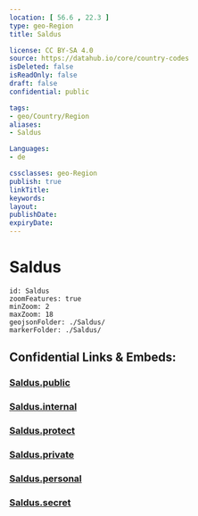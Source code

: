 ```yaml
---
location: [ 56.6 , 22.3 ] 
type: geo-Region
title: Saldus

license: CC BY-SA 4.0
source: https://datahub.io/core/country-codes
isDeleted: false
isReadOnly: false
draft: false
confidential: public

tags:
- geo/Country/Region
aliases:
- Saldus

Languages:
- de

cssclasses: geo-Region
publish: true
linkTitle: 
keywords: 
layout: 
publishDate: 
expiryDate: 
---
```


# Saldus

```leaflet
id: Saldus
zoomFeatures: true 
minZoom: 2 
maxZoom: 18
geojsonFolder: ./Saldus/
markerFolder: ./Saldus/
```


## Confidential Links & Embeds: 

### [Saldus.public](/_public/\Earth\Continent\Europe\Europe~North\Latvia\Regions~Latvia\Kurzeme\counties~KurzemeSaldus.public.md) 

### [Saldus.internal](/_internal/\Earth\Continent\Europe\Europe~North\Latvia\Regions~Latvia\Kurzeme\counties~KurzemeSaldus.internal.md) 

### [Saldus.protect](/_protect/\Earth\Continent\Europe\Europe~North\Latvia\Regions~Latvia\Kurzeme\counties~KurzemeSaldus.protect.md) 

### [Saldus.private](/_private/\Earth\Continent\Europe\Europe~North\Latvia\Regions~Latvia\Kurzeme\counties~KurzemeSaldus.private.md) 

### [Saldus.personal](/_personal/\Earth\Continent\Europe\Europe~North\Latvia\Regions~Latvia\Kurzeme\counties~KurzemeSaldus.personal.md) 

### [Saldus.secret](/_secret/\Earth\Continent\Europe\Europe~North\Latvia\Regions~Latvia\Kurzeme\counties~KurzemeSaldus.secret.md)

